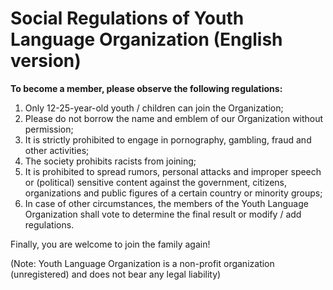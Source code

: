 # Social Regulations of Youth Language Organization (English version)

**To become a member, please observe the following regulations:**

1. Only 12-25-year-old youth / children can join the Organization;
2. Please do not borrow the name and emblem of our Organization without permission;
3. It is strictly prohibited to engage in pornography, gambling, fraud and other activities;
4. The society prohibits racists from joining;
5. It is prohibited to spread rumors, personal attacks and improper speech or (political) sensitive content against the government, citizens, organizations and public figures of a certain country or minority groups;
6. In case of other circumstances, the members of the Youth Language Organization shall vote to determine the final result or modify / add regulations.

Finally, you are welcome to join the family again!

(Note: Youth Language Organization is a non-profit organization (unregistered) and does not bear any legal liability)
